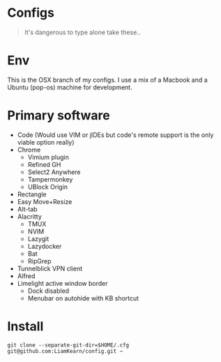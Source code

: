 # Configs
> It's dangerous to type alone take these..

# Env
This is the OSX branch of my configs.
I use a mix of a Macbook and a Ubuntu (pop-os) machine for development.

# Primary software
 - Code (Would use VIM or jIDEs but code's remote support is the only viable option really)
 - Chrome
   - Vimium plugin
   - Refined GH
   - Select2 Anywhere
   - Tampermonkey
   - UBlock Origin
 - Rectangle
 - Easy Move+Resize
 - Alt-tab
 - Alacritty
   - TMUX
   - NVIM
   - Lazygit
   - Lazydocker
   - Bat
   - RipGrep
 - Tunnelblick VPN client
 - Alfred
 - Limelight active window border
   - Dock disabled
   - Menubar on autohide with KB shortcut

# Install
```fish
git clone --separate-git-dir=$HOME/.cfg git@github.com:LiamKearn/config.git ~
```

